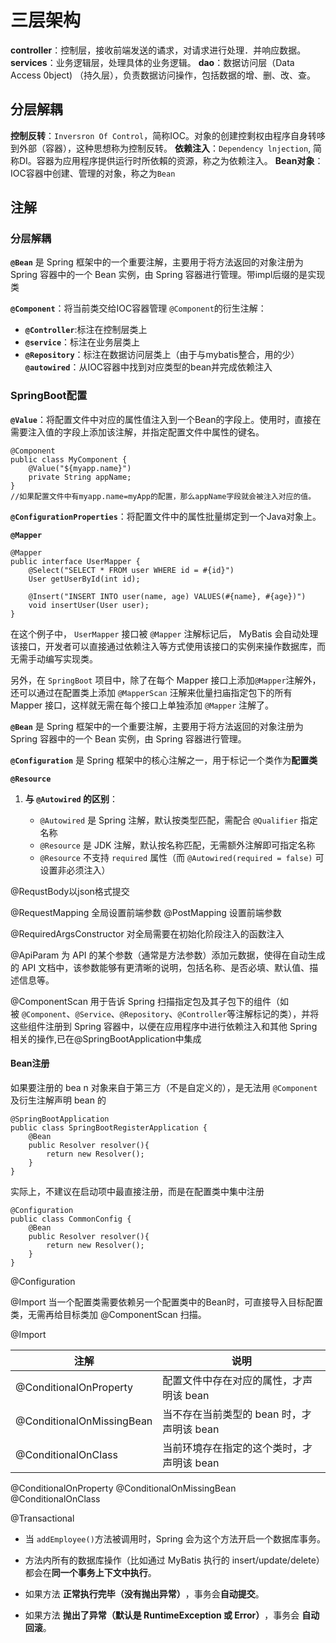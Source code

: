 # 三层架构
**controller**：控制层，接收前端发送的谲求，对请求进行处理．并响应数据。
**services**：业务逻辑层，处理具体的业务逻辑。
**dao**：数据访问层（Data Access 0bject) （持久层），负责数据访问操作，包括数据的增、删、改、查。

## 分层解耦

**控制反转**：`Inversron Of Control`，简称IOC。对象的创建控剩权由程序自身转哆到外部（容器），这种思想称为控制反转。
**依赖注入**：`Dependency lnjection`, 简称DI。容器为应用程序提供运行时所依賴的资源，称之为依赖注入。
**Bean对象**：IOC容器中创建、管理的对象，称之为`Bean`

## 注解
### 分层解耦
**`@Bean`** 是 Spring 框架中的一个重要注解，主要用于将方法返回的对象注册为 Spring 容器中的一个 Bean 实例，由 Spring 容器进行管理。带impl后缀的是实现类

**`@Component`**：将当前类交给IOC容器管理
`@Component`的衍生注解：
* **`@Controller`**:标注在控制层类上
* **`@service`**：标注在业务层类上
* **`@Repository`**：标注在数据访问层类上（由于与mybatis整合，用的少）
**`@autowired`**：从IOC容器中找到对应类型的bean并完成依赖注入

### SpringBoot配置

**`@Value`**：将配置文件中对应的属性值注入到一个Bean的字段上。使用时，直接在需要注入值的字段上添加该注解，并指定配置文件中属性的键名。
```
@Component
public class MyComponent { 
	@Value("${myapp.name}")
	private String appName;
}
//如果配置文件中有myapp.name=myApp的配置，那么appName字段就会被注入对应的值。
```
**`@ConfigurationProperties​​`**：将配置文件中的属性批量绑定到一个Java对象上。
	

**`@Mapper`**
```
@Mapper
public interface UserMapper {
	@Select("SELECT * FROM user WHERE id = #{id}")
	User getUserById(int id);
	
	@Insert("INSERT INTO user(name, age) VALUES(#{name}, #{age})")
	void insertUser(User user);
}
```
在这个例子中， `UserMapper` 接口被 `@Mapper` 注解标记后， MyBatis 会自动处理该接口，开发者可以直接通过依赖注入等方式使用该接口的实例来操作数据库，而无需手动编写实现类。

另外，在 `SpringBoot` 项目中，除了在每个 Mapper 接口上添加`@Mapper`注解外，还可以通过在配置类上添加 `@MapperScan` 汪解来仳量扫庙指定包下的所有 Mapper 接口，这样就无需在每个接口上单独添加 `@Mapper` 注解了。


**`@Bean`** 是 Spring 框架中的一个重要注解，主要用于将方法返回的对象注册为 Spring 容器中的一个 Bean 实例，由 Spring 容器进行管理。

**`@Configuration`** 是 Spring 框架中的核心注解之一，用于标记一个类作为**配置类**


**`@Resource`**
1. **与 `@Autowired` 的区别**：
    
    - `@Autowired` 是 Spring 注解，默认按类型匹配，需配合 `@Qualifier` 指定名称
    - `@Resource` 是 JDK 注解，默认按名称匹配，无需额外注解即可指定名称
    - `@Resource` 不支持 `required` 属性（而 `@Autowired(required = false)` 可设置非必须注入）

@RequstBody以json格式提交

@RequestMapping 全局设置前端参数
@PostMapping 设置前端参数

@RequiredArgsConstructor 对全局需要在初始化阶段注入的函数注入

@ApiParam 为 API 的某个参数（通常是方法参数）添加元数据，使得在自动生成的 API 文档中，该参数能够有更清晰的说明，包括名称、是否必填、默认值、描述信息等。


@ComponentScan 用于告诉 Spring 扫描指定包及其子包下的组件（如被 `@Component`、`@Service`、`@Repository`、`@Controller`等注解标记的类），并将这些组件注册到 Spring 容器中，以便在应用程序中进行依赖注入和其他 Spring 相关的操作,已在@SpringBootApplication中集成

#### Bean注册
如果要注册的 bea n 对象来自于第三方（不是自定义的），是无法用 `@Component` 及衍生注解声明 bean 的
```
@SpringBootApplication
public class SpringBootRegisterApplication {
	@Bean
	public Resolver resolver(){
		return new Resolver();
	}
}
```
实际上，不建议在启动项中最直接注册，而是在配置类中集中注册
```
@Configuration
public class CommonConfig {
	@Bean
	public Resolver resolver(){
		return new Resolver();
	}
}
```

@Configuration

@Import 当一个配置类需要依赖另一个配置类中的Bean时，可直接导入目标配置类，无需再给目标类加 @ComponentScan 扫描。


@Import



| 注解                        | 说明                         |
| ------------------------- | -------------------------- |
| @ConditionalOnProperty    | 配置文件中存在对应的属性，才声明该 bean     |
| @ConditionalOnMissingBean | 当不存在当前类型的 bean 时，才声明该 bean |
| @ConditionalOnClass       | 当前环境存在指定的这个类时，才声明该 bean    |


@ConditionalOnProperty
@ConditionalOnMissingBean
@ConditionalOnClass

@Transactional
- 当 `addEmployee()`方法被调用时，Spring 会为这个方法开启一个数据库事务。
    
- 方法内所有的数据库操作（比如通过 MyBatis 执行的 insert/update/delete）都会在 ​**​同一个事务上下文中执行​**​。
    
- 如果方法 ​**​正常执行完毕（没有抛出异常）​**​，事务会 ​**​自动提交​**​。
    
- 如果方法 ​**​抛出了异常（默认是 RuntimeException 或 Error）​**​，事务会 ​**​自动回滚​**​。